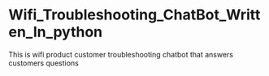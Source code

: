 # Wifi_Troubleshooting_ChatBot_Written_In_python
This is wifi product customer troubleshooting chatbot that answers customers questions
